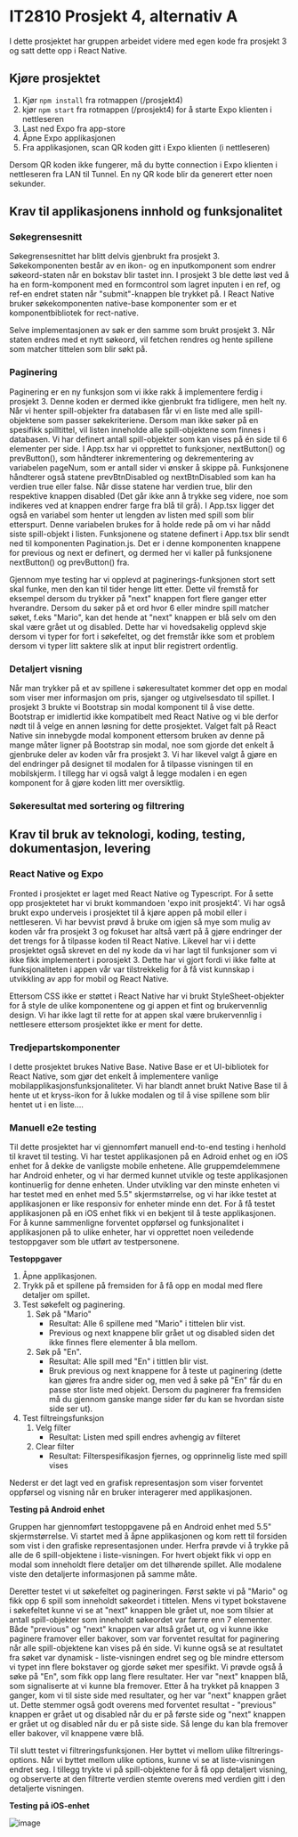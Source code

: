 # IT2810 Prosjekt 4, alternativ A

I dette prosjektet har gruppen arbeidet videre med egen kode fra prosjekt 3 og satt dette opp i React Native. 

## Kjøre prosjektet

1. Kjør `npm install` fra rotmappen  (/prosjekt4)
2. kjør `npm start` fra rotmappen (/prosjekt4) for å starte Expo klienten i nettleseren 
3. Last ned Expo fra app-store
4. Åpne Expo applikasjonen
5. Fra applikasjonen, scan QR koden gitt i Expo klienten (i nettleseren)

Dersom QR koden ikke fungerer, må du bytte connection i Expo klienten i nettleseren fra LAN til Tunnel. En ny QR kode blir da generert etter noen sekunder. 

## Krav til applikasjonens innhold og funksjonalitet

### Søkegrensesnitt
Søkegrensesnittet har blitt delvis gjenbrukt fra prosjekt 3. Søkekomponenten består av en ikon- og en inputkomponent som endrer søkeord-staten når en bokstav blir tastet inn. I prosjekt 3 ble dette løst ved å ha en form-komponent med en formcontrol som lagret inputen i en ref, og ref-en endret staten når "submit"-knappen ble trykket på. I React Native bruker søkekomponenten native-base komponenter som er et komponentbibliotek for rect-native. 

Selve implementasjonen av søk er den samme som brukt prosjekt 3. Når staten endres med et nytt søkeord, vil fetchen rendres og hente spillene som matcher tittelen som blir søkt på.

### Paginering
Paginering er en ny funksjon som vi ikke rakk å implementere ferdig i prosjekt 3. Denne koden er dermed ikke gjenbrukt fra tidligere, men helt ny. Når vi henter spill-objekter fra databasen får vi en liste med alle spill-objektene som passer søkekriteriene. Dersom man ikke søker på en spesifikk spilltittel, vil listen inneholde alle spill-objektene som finnes i databasen. Vi har definert antall spill-objekter som kan vises på én side til 6 elementer per side. I App.tsx har vi opprettet to funksjoner, nextButton() og prevButton(), som håndterer inkrementering og dekrementering av variabelen pageNum, som er antall sider vi ønsker å skippe på. Funksjonene håndterer også statene prevBtnDisabled og nextBtnDisabled som kan ha verdien true eller false. Når disse statene har verdien true, blir den respektive knappen disabled (Det går ikke ann å trykke seg videre, noe som indikeres ved at knappen endrer farge fra blå til grå). I App.tsx ligger det også en variabel som henter ut lengden av listen med spill som blir etterspurt. Denne variabelen brukes for å holde rede på om vi har nådd siste spill-objekt i listen. Funksjonene og statene definert i App.tsx blir sendt ned til komponenten Pagination.js. Det er i denne komponenten knappene for previous og next er definert, og dermed her vi kaller på funksjonene nextButton() og prevButton() fra.

Gjennom mye testing har vi opplevd at paginerings-funksjonen stort sett skal funke, men den kan til tider henge litt etter. Dette vil fremstå for eksempel dersom du trykker på "next" knappen fort flere ganger etter hverandre. Dersom du søker på et ord hvor 6 eller mindre spill matcher søket, f.eks "Mario", kan det hende at "next" knappen er blå selv om den skal være grået ut og disabled. Dette har vi hovedsakelig opplevd skje dersom vi typer for fort i søkefeltet, og det fremstår ikke som et problem dersom vi typer litt saktere slik at input blir registrert ordentlig.

### Detaljert visning
Når man trykker på et av spillene i søkeresultatet kommer det opp en modal som viser mer informasjon om pris, sjanger og utgivelsesdato til spillet. I prosjekt 3 brukte vi Bootstrap sin modal komponent til å vise dette. Bootstrap er imidlertid ikke kompatibelt med React Native og vi ble derfor nødt til å velge en annen løsning for dette prosjektet. Valget falt på React Native sin innebygde modal komponent ettersom bruken av denne på mange måter ligner på Bootstrap sin modal, noe som gjorde det enkelt å gjenbruke deler av koden vår fra prosjekt 3.
Vi har likevel valgt å gjøre en del endringer på designet til modalen for å tilpasse visningen til en mobilskjerm. I tillegg har vi også valgt å legge modalen i en egen komponent for å gjøre koden litt mer oversiktlig.

### Søkeresultat med sortering og filtrering

## Krav til bruk av teknologi, koding, testing, dokumentasjon, levering

### React Native og Expo

Fronted i prosjektet er laget med React Native og Typescript. For å sette opp prosjektetet har vi brukt kommandoen 'expo init prosjekt4'. Vi har også brukt expo underveis i prosjektet til å kjøre appen på mobil eller i nettleseren.
Vi har bevvist prøvd å bruke om igjen så mye som mulig av koden vår fra prosjekt 3 og fokuset har altså vært på å gjøre endringer der det trengs for å tilpasse koden til React Native. Likevel har vi i dette prosjektet også skrevet en del ny kode da vi har lagt til funksjoner som vi ikke fikk implementert i porosjekt 3. Dette har vi gjort fordi vi ikke følte at funksjonaliteten i appen vår var tilstrekkelig for å få vist kunnskap i utvikkling av app for mobil og React Native. 

Ettersom CSS ikke er støttet i React Native har vi brukt StyleSheet-objekter for å style de ulike komponentene og gi appen et fint og brukervennlig design. Vi har ikke lagt til rette for at appen skal være brukervennlig i nettlesere ettersom prosjektet ikke er ment for dette.





### Tredjepartskomponenter
I dette prosjektet brukes Native Base. Native Base er et UI-bibliotek for React Native, som gjør det enkelt å implementere vanlige mobilapplikasjonsfunksjonaliteter. Vi har blandt annet brukt Native Base til å hente ut et kryss-ikon for å lukke modalen og til å vise spillene som blir hentet ut i en liste....  

### Manuell e2e testing
Til dette prosjektet har vi gjennomført manuell end-to-end testing i henhold til kravet til testing. Vi har testet applikasjonen på en Adroid enhet og en iOS enhet for å dekke de vanligste mobile enhetene. Alle gruppemdelemmene har Android enheter, og vi har dermed kunnet utvikle og teste applikasjonen kontinuerlig for denne enheten. Under utvikling var den minste enheten vi har testet med en enhet med 5.5" skjermstørrelse, og vi har ikke testet at applikasjonen er like responsiv for enheter minde enn det. For å få testet applikasjonen på en iOS enhet fikk vi en bekjent til å teste applikasjonen. For å kunne sammenligne forventet oppførsel og funksjonalitet i applikasjonen på to ulike enheter, har vi opprettet noen veiledende testoppgaver som ble utført av testpersonene.

**Testoppgaver**
1. Åpne applikasjonen.
2. Trykk på et spillene på fremsiden for å få opp en modal med flere detaljer om spillet.
3. Test søkefelt og paginering.
     1. Søk på "Mario" 
          - Resultat: Alle 6 spillene med "Mario" i tittelen blir vist. 
          - Previous og next knappene blir grået ut og disabled siden det ikke finnes flere elementer å bla mellom.
     2. Søk på "En".
          - Resultat: Alle spill med "En" i tittlen blir vist.
          - Bruk previous og next knappene for å teste ut paginering (dette kan gjøres fra andre sider og, men ved å søke på "En" får du en passe stor liste med objekt. Dersom du paginerer fra fremsiden må du gjennom ganske mange sider før du kan se hvordan siste side ser ut).
5. Test filtreingsfunksjon
    1. Velg filter
          - Resultat: Listen med spill endres avhengig av filteret
    2. Clear filter
          - Resultat: Filterspesifikasjon fjernes, og opprinnelig liste med spill vises

Nederst er det lagt ved en grafisk representasjon som viser forventet oppførsel og visning når en bruker interagerer med applikasjonen. 

**Testing på Android enhet**

Gruppen har gjennomført testoppgavene på en Android enhet med 5.5" skjermstørrelse.
Vi startet med å åpne applikasjonen og kom rett til forsiden som vist i den grafiske representasjonen under. Herfra prøvde vi å trykke på alle de 6 spill-objektene i liste-visningen. For hvert objekt fikk vi opp en modal som inneholdt flere detaljer om det tilhørende spillet. Alle modalene viste den detaljerte informasjonen på samme måte. 

Deretter testet vi ut søkefeltet og pagineringen. Først søkte vi på "Mario" og fikk opp 6 spill som inneholdt søkeordet i tittelen. Mens vi typet bokstavene i søkefeltet kunne vi se at "next" knappen ble grået ut, noe som tilsier at antall spill-objekter som inneholdt søkeordet var færre enn 7 elementer. Både "previous" og "next" knappen var altså grået ut, og vi kunne ikke paginere framover eller bakover, som var forventet resultat for paginering når alle spill-objektene kan vises på én side. Vi kunne også se at resultatet fra søket var dynamisk - liste-visningen endret seg og ble mindre ettersom vi typet inn flere bokstaver og gjorde søket mer spesifikt. Vi prøvde også å søke på "En", som fikk opp lang flere resultater. Her var "next" knappen blå, som signaliserte at vi kunne bla fremover. Etter å ha trykket på knappen 3 ganger, kom vi til siste side med resultater, og her var "next" knappen grået ut. Dette stemmer også godt overens med forventet resultat - "previous" knappen er grået ut og disabled når du er på første side og "next" knappen er grået ut og disabled når du er på siste side. Så lenge du kan bla fremover eller bakover, vil knappene være blå.

Til slutt testet vi filtreringsfunksjonen. Her byttet vi mellom ulike filtrerings-options. Når vi byttet mellom ulike options, kunne vi se at liste-visningen endret seg. I tillegg trykte vi på spill-objektene for å få opp detaljert visning, og observerte at den filtrerte verdien stemte overens med verdien gitt i den detaljerte visningen. 

**Testing på iOS-enhet**

![image](/uploads/2ff9bda46afbfb6bad30f604471f7de3/image.png)

